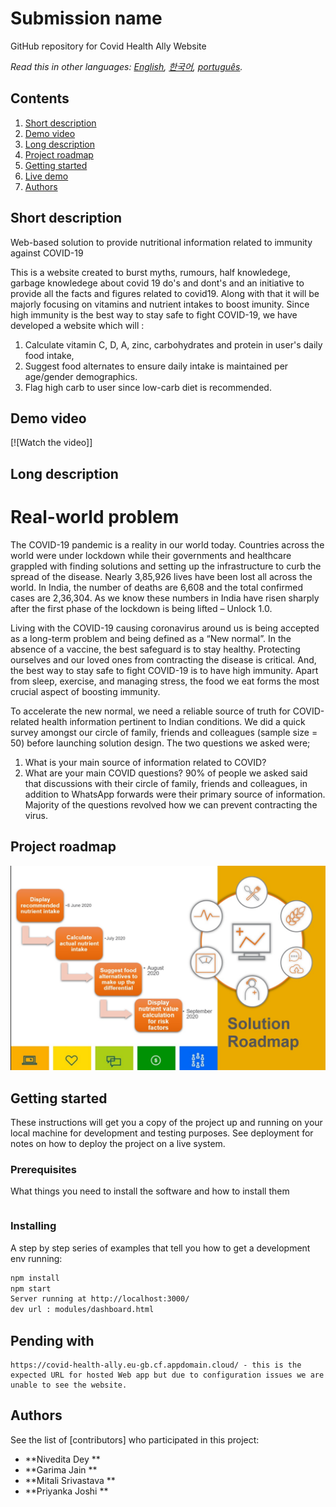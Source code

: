 # Submission name

 GitHub repository for Covid Health Ally Website

*Read this in other languages: [English](README.md), [한국어](README.ko.md), [português](README.pt_br.md).*

## Contents

1. [Short description](#short-description)
1. [Demo video](#demo-video)
1. [Long description](#long-description)
1. [Project roadmap](#project-roadmap)
1. [Getting started](#getting-started)
1. [Live demo](#live-demo)
1. [Authors](#authors)


## Short description

Web-based solution to provide nutritional information related to immunity against COVID-19

This is a website created to burst myths, rumours, half knowledege, garbage knowledege about covid 19 do's and dont's and an initiative to provide all the facts and figures related to covid19. Along with that it will be majorly focusing on vitamins and nutrient intakes to boost imunity.
Since high immunity is the best way to stay safe to fight COVID-19, we have developed a website which will :

1.	Calculate vitamin C, D, A, zinc, carbohydrates and protein in user's daily food intake, 
2.	Suggest food alternates to ensure daily intake is maintained per age/gender demographics. 
3.	Flag high carb to user since low-carb diet is recommended.

## Demo video

[![Watch the video]]


## Long description

# Real-world problem
The COVID-19 pandemic is a reality in our world today. Countries across the world were under lockdown while their governments and healthcare grappled with finding solutions and setting up the infrastructure to curb the spread of the disease. Nearly 3,85,926 lives have been lost all across the world. In India, the number of deaths are 6,608 and the total confirmed cases are 2,36,304. As we know these numbers in India have risen sharply after the first phase of the lockdown is being lifted – Unlock 1.0. 

Living with the COVID-19 causing coronavirus around us is being accepted as a long-term problem and being defined as a “New normal”. In the absence of a vaccine, the best safeguard is to stay healthy. Protecting ourselves and our loved ones from contracting the disease is critical. And, the best way to stay safe to fight COVID-19 is to have high immunity. Apart from sleep, exercise, and managing stress, the food we eat forms the most crucial aspect of boosting immunity.

To accelerate the new normal, we need a reliable source of truth for COVID-related health information pertinent to Indian conditions. We did a quick survey amongst our circle of family, friends and colleagues (sample size = 50) before launching solution design. The two questions we asked were; 
1.	What is your main source of information related to COVID?
2.	What are your main COVID questions?
90% of people we asked said that discussions with their circle of family, friends and colleagues, in addition to WhatsApp forwards were their primary source of information. Majority of the questions revolved how we can prevent contracting the virus.


## Project roadmap

![Roadmap](RoadMap.jpg)

## Getting started

These instructions will get you a copy of the project up and running on your local machine for development and testing purposes. See deployment for notes on how to deploy the project on a live system.

### Prerequisites

What things you need to install the software and how to install them

```node.js SDK
```

### Installing

A step by step series of examples that tell you how to get a development env running:


```bash
npm install
npm start
Server running at http://localhost:3000/
dev url : modules/dashboard.html
```

## Pending with
```
https://covid-health-ally.eu-gb.cf.appdomain.cloud/ - this is the expected URL for hosted Web app but due to configuration issues we are unable to see the website.
```

## Authors

See the list of [contributors] who participated in this project:
* **Nivedita Dey ** 
* **Garima Jain ** 
* **Mitali Srivastava ** 
* **Priyanka Joshi ** 